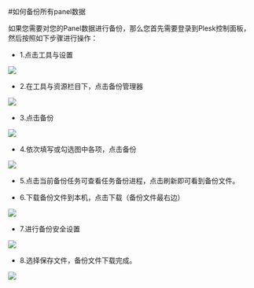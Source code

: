 <!-- --- tag: plesk 备份 虚拟主机 -->
<!-- --- title: 如何备份所有panel数据 -->
#如何备份所有panel数据

如果您需要对您的Panel数据进行备份，那么您首先需要登录到Plesk控制面板，然后按照如下步骤进行操作：

*    1.点击工具与设置

![](http://ww3.sinaimg.cn/large/a74e55b4jw1dzczn10n38j.jpg)

*    2.在工具与资源栏目下，点击备份管理器

![](http://ww1.sinaimg.cn/large/a74ecc4cjw1dzczptvgk9j.jpg)

*    3.点击备份

![](http://ww3.sinaimg.cn/large/a74eed94jw1dzczslyde2j.jpg)

*    4.依次填写或勾选图中各项，点击备份

![](http://ww1.sinaimg.cn/large/a74eed94jw1dzd03wpb4zj.jpg)

*    5.点击当前备份任务可查看任务备份进程，点击刷新即可看到备份文件。

*    6.下载备份文件到本机，点击下载（备份文件最右边）

![](http://ww4.sinaimg.cn/large/a74e55b4jw1dzd0j88l01j.jpg)

*    7.进行备份安全设置

![](http://ww3.sinaimg.cn/large/a74ecc4cjw1dzd0l2b2t7j.jpg)

*    8.选择保存文件，备份文件下载完成。

![](http://ww4.sinaimg.cn/large/a74eed94jw1dzd0nvcgcrj.jpg)
